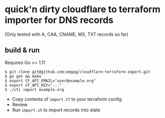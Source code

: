 # quick'n dirty cloudflare to terraform importer for DNS records

(Only tested with A, CAA, CNAME, MX, TXT records so far) 

## build & run

Requires Go >= 1.11

```
$ git clone git@github.com:emgag/cloudflare-terraform-import.git
$ go get && make
$ export CF_API_EMAIL="user@example.org" 
$ export CF_API_KEY="..."
$ ./cti import example.org
``` 

* Copy contents of `import.tf` to your terraform config.
* Review 
* Run `import.sh` to import records into state
